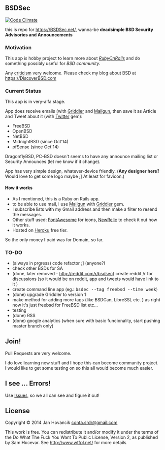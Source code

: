## BSDSec
[![Code Climate](https://codeclimate.com/github/hovancik/BSDSec/badges/gpa.svg)](https://codeclimate.com/github/hovancik/BSDSec)

this is repo for https://BSDSec.net/, wanna-be <b>deadsimple BSD Security Advisories and Announcements</b>

### Motivation

This app is hobby project to learn more about <i>[RubyOnRails](http://rubyonrails.org/)</i> and do something possibly useful for <i>BSD community</i>.

Any [criticism](https://github.com/hovancik/BSDSec/issues) very welcome. Please check my blog about BSD at https://DiscoverBSD.com

### Current Status

This app is in very-alfa stage.

App does receive emails (with [Griddler](https://github.com/thoughtbot/griddler) and [Mailgun](https://mailgun.com), then save it as Article and Tweet about it (with [Twitter](https://github.com/sferik/twitter) gem):
* FreeBSD
* OpenBSD
* NetBSD
* MidnightBSD (since Oct'14)
* pfSense (since Oct'14)

DragonflyBSD, PC-BSD doesn't seems to have any announce mailing list or Security Announces (let me know if it change).

App has very simple design, whatever-device friendly. (<b>Any designer here?</b> Would love to get some logo maybe ;] At least for favicon.)

#### How it works
* As I mentioned, this is a Ruby on Rails app.
* to be able to use mail, I use [Mailgun](https://mailgun.com) with [Griddler](https://github.com/thoughtbot/griddler) gem.
* I subscribe lists with my Gmail address and then make a filter to resend the messages.
* Other stuff used: [FontAwesome](http://fontawesome.io/) for icons, [NewRelic](https://newrelic.com) to check it out how it works.  
* Hosted on [Heroku](https://heroku.com/) free tier.


So the only money I paid was for Domain, so far.

### TO-DO
* (always in prgress) code refactor ;] (anyone?)
* check other BSDs for SA
* (done, later removed - http://reddit.com/r/bsdsec) create reddit /r for discussions (so it would be on reddit, app and tweets would have link to it )
* create command line app (eg.: <tt>bsdec --tag freebsd --time week</tt>)
* (done) upgrade Griddler to version 1
* make method for adding more tags (like BSDCan, LibreSSL etc. ) as right now it's just freebsd for FreeBSD list etc...
* testing
* (done)  RSS
* (done) google analytics (when sure with basic funcionality, start pushing master branch only)

## Join!

Pull Requests are very welcome.

I do love learning new stuff and I hope this can become community project. I would like to get some testing on so this all would become much easier.

## I see ... Errors!

Use [Issues](https://github.com/hovancik/BSDSec/issues), so we all can see and figure it out!

## License

Copyright © 2014 Jan Hovancik <conta.srdr@gmail.com>

This work is free. You can redistribute it and/or modify it under the
terms of the Do What The Fuck You Want To Public License, Version 2,
as published by Sam Hocevar. See http://www.wtfpl.net/ for more details.
